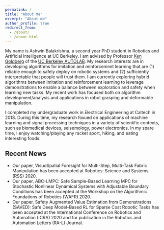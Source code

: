 ```yaml
---
permalink: /
title: "About Me"
excerpt: "About me"
author_profile: true
redirect_from: 
  - /about/
  - /about.html
---
```


My name is Ashwin Balakrishna, a second year PhD student in Robotics and Artificial Intelligence at UC Berkeley.
I am advised by Professor [Ken Goldberg](http://goldberg.berkeley.edu/) of the [UC Berkeley AUTOLAB](http://autolab.berkeley.edu/). My research interests are in developing algorithms for imitation and reinforcement learning that are (1) reliable enough to safely deploy on robotic systems and (2) sufficiently interpretable that people will trust them. I am currently exploring hybrid algorithms between imitation and reinforcement learning to leverage demonstrations to enable a balance between exploration and safety when learning new tasks. My recent work has focused both on algorithm development/analysis and applications in robot grasping and deformable manipulation.

I completed my undergraduate work in Electrical Engineering at Caltech in 2018. During this time, my research foxued on applications of machine learning and signal processing techniques in a variety of scientific contexts, such as biomedical devices, seisemology, power electronics. In my spare time, I enjoy watching/playing any racket sport, hiking, and eating interesting foods.

Recent News
------
* Our paper, VisuoSpatial Foresight for Multi-Step, Multi-Task Fabric Manipulation has been accepted at Robotics: Science and Systems (RSS) 2020.
* Our paper, ABC-LMPC: Safe Sample-Based Learning MPC for Stochastic Nonlinear Dynamical Systems with Adjustable Boundary Conditions has been accepted at the Workshop on the Algorithmic Foundations of Robotics (WAFR) 2020.
* Our paper, Safety Augmented Value Estimation from Demonstrations (SAVED): Safe Deep Model-Based RL for Sparse Cost Robotic Tasks has been accepted at the International Conference on Robotics and Automation (ICRA) 2020 and for publication in the Robotics and Automation Letters (RA-L) Journal.
